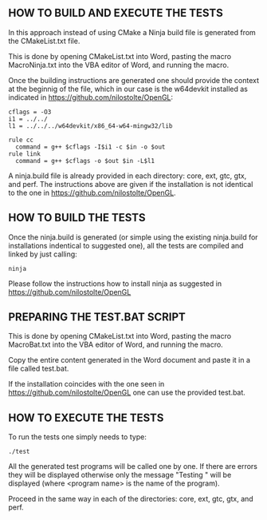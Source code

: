 
## HOW TO BUILD AND EXECUTE THE TESTS


In this approach instead of using CMake a Ninja build file is generated
from the CMakeList.txt file.

This is done by opening CMakeList.txt into Word, 
pasting the macro MacroNinja.txt into the VBA editor of Word, and running
the macro.

Once the building instructions are generated one should provide the context
at the beginnig of the file, which in our case is the w64devkit installed as
indicated in https://github.com/nilostolte/OpenGL:

~~~~~~~~~~~~~~~~~~~~~~~~~~~~~~~~~~~~~~~~~~~~~~~~~
cflags = -O3
i1 = ../../
l1 = ../../../w64devkit/x86_64-w64-mingw32/lib

rule cc
  command = g++ $cflags -I$i1 -c $in -o $out
rule link
  command = g++ $cflags -o $out $in -L$l1
~~~~~~~~~~~~~~~~~~~~~~~~~~~~~~~~~~~~~~~~~~~~~~~~~~

A ninja.build file is already provided in each directory: core, ext, gtc, gtx, 
and perf. The instructions above are given if the installation is not identical
to the one in https://github.com/nilostolte/OpenGL.


## HOW TO BUILD THE TESTS


Once the ninja.build is generated (or simple using the existing ninja.build
for installations indentical to suggested one), all the tests are compiled
and linked by just calling:

~~~~~~~~~~~~~~~~~~~~~~~~~~~~~~~~~~~~~~~~~~~~~~~~~
ninja
~~~~~~~~~~~~~~~~~~~~~~~~~~~~~~~~~~~~~~~~~~~~~~~~~

Please follow the instructions how to install ninja as suggested in
https://github.com/nilostolte/OpenGL


## PREPARING THE TEST.BAT SCRIPT


This is done by opening CMakeList.txt into Word, 
pasting the macro MacroBat.txt into the VBA editor of Word, and running
the macro.

Copy the entire content generated in the Word document and paste it in
a file called test.bat.

If the installation coincides with the one seen in https://github.com/nilostolte/OpenGL
one can use the provided test.bat.


## HOW TO EXECUTE THE TESTS 


To run the tests one simply needs to type:

~~~~~~~~~~~~~~~~~~~~~~~~~~~~~~~~~~~~~~~~~~~~~~~~~
./test
~~~~~~~~~~~~~~~~~~~~~~~~~~~~~~~~~~~~~~~~~~~~~~~~~

All the generated test programs will be called one by one. If there are errors
they will be displayed otherwise only the message "Testing <program name>"
will be displayed (where &lt;program name&gt; is the name of the program).

Proceed in the same way in each of the directories: core, ext, gtc, gtx, 
and perf.
